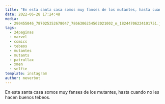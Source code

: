 ```yaml
---
title: "En esta santa casa somos muy fanses de los mutantes, hasta cuando no les hacen buenos tebeos"
date: 2022-06-28 17:24:48
media: 
  - 290455046_787025352678047_7866306254562021002_n_18244706224101751.jpg
tags: 
  - 24paginas
  - marvel
  - comics
  - tebeos
  - mutantes
  - mutants
  - patrullax
  - xmen
  - selfie
template: instagram
author: neverbot
---
```


En esta santa casa somos muy fanses de los mutantes, hasta cuando no les hacen buenos tebeos. 


